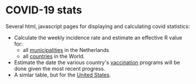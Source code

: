 COVID-19 stats
==============

Several html, javascript pages for displaying and calculating covid statistics:
 - Calculate the weekly incidence rate and estimate an effective R value for:
   - all [municipalities](https://rawcdn.githack.com/nlitsme/covidcalculations/3718f41a27f8d91e88a05badbced812f41a60357/rivm.html) in the Netherlands
   - all [countries](https://rawcdn.githack.com/nlitsme/covidcalculations/3718f41a27f8d91e88a05badbced812f41a60357/owid.html) in the World.
 - Estimate the date the various country's [vaccination](https://rawcdn.githack.com/nlitsme/covidcalculations/3718f41a27f8d91e88a05badbced812f41a60357/vac.html) programs will be done given
   the most recent progress.
 - A simlar table, but for the [United States](https://rawcdn.githack.com/nlitsme/covidcalculations/3718f41a27f8d91e88a05badbced812f41a60357/vac.html).

